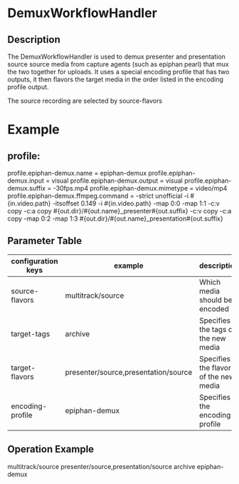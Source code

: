 # DemuxWorkflowHandler

## Description

The DemuxWorkflowHandler is used to demux presenter and presentation source source media from capture agents (such as epiphan pearl)
that mux the two together for uploads.
It uses a special encoding profile that has two outputs, it then flavors the target media in the order listed in the encoding profile output.

The source recording are selected by source-flavors 

# Example

## profile:

profile.epiphan-demux.name = epiphan-demux
profile.epiphan-demux.input = visual
profile.epiphan-demux.output = visual
profile.epiphan-demux.suffix = -30fps.mp4
profile.epiphan-demux.mimetype = video/mp4
profile.epiphan-demux.ffmpeg.command = -strict unofficial -i #{in.video.path} -itsoffset 0.149 -i #{in.video.path} -map 0:0 -map 1:1 -c:v copy -c:a copy #{out.dir}/#{out.name}_presenter#{out.suffix} -c:v copy -c:a copy -map 0:2 -map 1:3  #{out.dir}/#{out.name}_presentation#{out.suffix}

## Parameter Table

|configuration keys | example                     | description                                                         |
|-------------------|-----------------------------|---------------------------------------------------------------------|
|source-flavors     | multitrack/source           | Which media should be encoded                               |
|target-tags        | archive                     | Specifies the tags of the new media                               |
|target-flavors     | presenter/source,presentation/source  | Specifies the flavors of the new media                       |
|encoding-profile   | epiphan-demux               | Specifies the encoding profile |

	 
 
## Operation Example

   <operation
      id="demux"
      exception-handler-workflow="ng-partial-error"
      description="Extract epiphan presenter and presentation video from multitrack source (target listed in the same order in encoding profile)">
      <configurations>
        <configuration key="source-flavors">multitrack/source</configuration>
        <configuration key="target-flavors">presenter/source,presentation/source</configuration>
        <configuration key="target-tags">archive</configuration>
        <configuration key="encoding-profile">epiphan-demux</configuration>
      </configurations>
    </operation>

